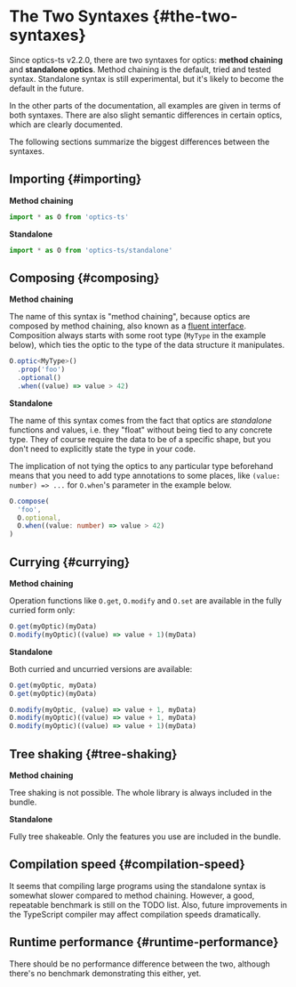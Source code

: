 # The Two Syntaxes {#the-two-syntaxes}

Since optics-ts v2.2.0, there are two syntaxes for optics: **method chaining**
and **standalone optics**. Method chaining is the default, tried and tested
syntax. Standalone syntax is still experimental, but it's likely to become the
default in the future.

In the other parts of the documentation, all examples are given in terms of both
syntaxes. There are also slight semantic differences in certain optics, which
are clearly documented.

The following sections summarize the biggest differences between the syntaxes.

## Importing {#importing}

**Method chaining**

```typescript
import * as O from 'optics-ts'
```

**Standalone**

```typescript
import * as O from 'optics-ts/standalone'
```

## Composing {#composing}

**Method chaining**

The name of this syntax is "method chaining", because optics are composed by
method chaining, also known as a
[fluent interface](https://en.wikipedia.org/wiki/Fluent_interface). Composition
always starts with some root type (`MyType` in the example below), which ties
the optic to the type of the data structure it manipulates.

```typescript
O.optic<MyType>()
  .prop('foo')
  .optional()
  .when((value) => value > 42)
```

**Standalone**

The name of this syntax comes from the fact that optics are _standalone_
functions and values, i.e. they "float" without being tied to any concrete type.
They of course require the data to be of a specific shape, but you don't need to
explicitly state the type in your code.

The implication of not tying the optics to any particular type beforehand means
that you need to add type annotations to some places, like
`(value: number) => ...` for `O.when`'s parameter in the example below.

```typescript
O.compose(
  'foo',
  O.optional,
  O.when((value: number) => value > 42)
)
```

## Currying {#currying}

**Method chaining**

Operation functions like `O.get`, `O.modify` and `O.set` are available in the
fully curried form only:

```typescript
O.get(myOptic)(myData)
O.modify(myOptic)((value) => value + 1)(myData)
```

**Standalone**

Both curried and uncurried versions are available:

```typescript
O.get(myOptic, myData)
O.get(myOptic)(myData)

O.modify(myOptic, (value) => value + 1, myData)
O.modify(myOptic)((value) => value + 1, myData)
O.modify(myOptic)((value) => value + 1)(myData)
```

## Tree shaking {#tree-shaking}

**Method chaining**

Tree shaking is not possible. The whole library is always included in the
bundle.

**Standalone**

Fully tree shakeable. Only the features you use are included in the bundle.

## Compilation speed {#compilation-speed}

It seems that compiling large programs using the standalone syntax is somewhat
slower compared to method chaining. However, a good, repeatable benchmark is
still on the TODO list. Also, future improvements in the TypeScript compiler may
affect compilation speeds dramatically.

## Runtime performance {#runtime-performance}

There should be no performance difference between the two, although there's no
benchmark demonstrating this either, yet.
